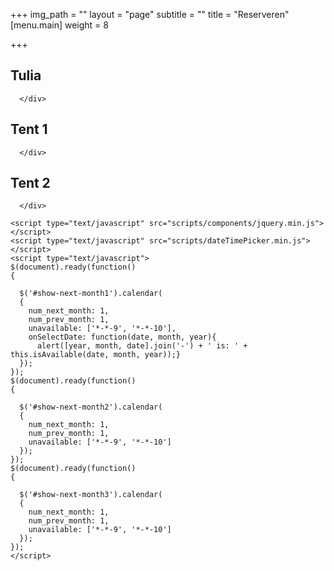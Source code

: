 +++
img_path = ""
layout = "page"
subtitle = ""
title = "Reserveren"
[menu.main]
weight = 8

+++
<html>
  <head>
    <meta charset="utf-8">
    <meta http-equiv="X-UA-Compatible" content="IE=edge">
    <meta name="viewport" content="width=device-width, initial-scale=1.0">
    <title></title>
    <link rel="stylesheet" href="assets/style.css">
    <link rel="stylesheet" href="assets/dateTimePicker.css">
  </head>
  <body>
    <div class="container">
      <h2>Tulia</h2>
      <div class="row">
        <div class="col-xss-12">
          <div id="show-next-month1" data-toggle="calendar"></div>
        </div>
        
      </div>
      
  </div>
    <div class="container">
      <h2>Tent 1</h2>
      <div class="row">
        <div class="col-xss-12">
          <div id="show-next-month2" data-toggle="calendar"></div>
        </div>
        
      </div>
      
  </div>
    <div class="container">
      <h2>Tent 2</h2>
      <div class="row">
        <div class="col-xss-12">
          <div id="show-next-month3" data-toggle="calendar"></div>
        </div>
        
      </div>
      
  </div>
  
    <script type="text/javascript" src="scripts/components/jquery.min.js"></script>
    <script type="text/javascript" src="scripts/dateTimePicker.min.js"></script>
    <script type="text/javascript">
    $(document).ready(function()
    {

      $('#show-next-month1').calendar(
      {
        num_next_month: 1,
        num_prev_month: 1,
        unavailable: ['*-*-9', '*-*-10'],
		onSelectDate: function(date, month, year){
          alert([year, month, date].join('-') + ' is: ' + this.isAvailable(date, month, year));}
      });
    });
	$(document).ready(function()
    {

      $('#show-next-month2').calendar(
      {
        num_next_month: 1,
        num_prev_month: 1,
        unavailable: ['*-*-9', '*-*-10']
      });
    });
	$(document).ready(function()
    {

      $('#show-next-month3').calendar(
      {
        num_next_month: 1,
        num_prev_month: 1,
        unavailable: ['*-*-9', '*-*-10']
      });
    });
    </script>
  </body>
</html>